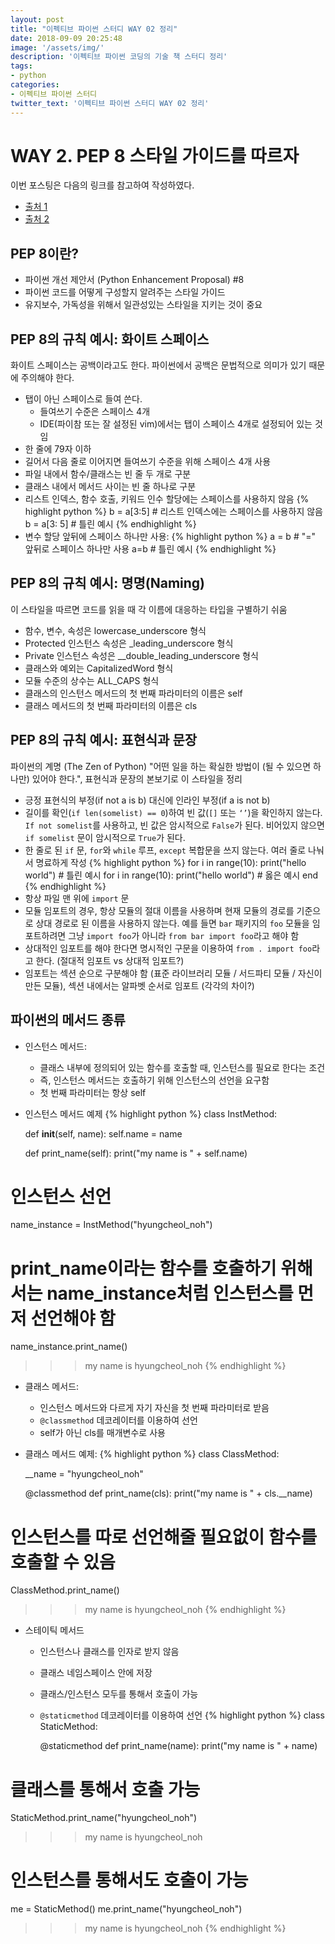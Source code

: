 ```yaml
---
layout: post
title: "이펙티브 파이썬 스터디 WAY 02 정리"
date: 2018-09-09 20:25:48
image: '/assets/img/'
description: '이펙티브 파이썬 코딩의 기술 책 스터디 정리'
tags:
- python
categories:
- 이펙티브 파이썬 스터디
twitter_text: '이펙티브 파이썬 스터디 WAY 02 정리'
---
```

# WAY 2. PEP 8 스타일 가이드를 따르자
이번 포스팅은 다음의 링크를 참고하여 작성하였다.
- [출처 1](https://hashcode.co.kr/questions/963/%ED%8C%8C%EC%9D%B4%EC%8D%AC%EC%97%90%EC%84%9C-%EB%93%A4%EC%97%AC%EC%93%B0%EA%B8%B0%EB%8A%94-%ED%83%AD-%EC%8A%A4%ED%8E%98%EC%9D%B4%EC%8A%A4-%EC%A4%91-%EC%96%B4%EB%8A%90%EA%B1%B8%EB%A1%9C-%ED%95%98%EC%8B%9C%EB%82%98%EC%9A%94)
- [출처 2](http://paphopu.tistory.com/30)

## PEP 8이란?
- 파이썬 개선 제안서 (Python Enhancement Proposal) #8
- 파이썬 코드를 어떻게 구성할지 알려주는 스타일 가이드
- 유지보수, 가독성을 위해서 일관성있는 스타일을 지키는 것이 중요

## PEP 8의 규칙 예시: 화이트 스페이스
화이트 스페이스는 공백이라고도 한다. 파이썬에서 공백은 문법적으로 의미가 있기 때문에 주의해야 한다.
- 탭이 아닌 스페이스로 들여 쓴다.
  - 들여쓰기 수준은 스페이스 4개
  - IDE(파이참 또는 잘 설정된 vim)에서는 탭이 스페이스 4개로 설정되어 있는 것임
- 한 줄에 79자 이하
- 길어서 다음 줄로 이어지면 들여쓰기 수준을 위해 스페이스 4개 사용
- 파일 내에서 함수/클래스는 빈 줄 두 개로 구분
- 클래스 내에서 메서드 사이는 빈 줄 하나로 구분
- 리스트 인덱스, 함수 호출, 키워드 인수 할당에는 스페이스를 사용하지 않음
{% highlight python %}
b = a[3:5]    # 리스트 인덱스에는 스페이스를 사용하지 않음
b = a[3: 5]   # 틀린 예시
{% endhighlight %}
- 변수 할당 앞뒤에 스페이스 하나만 사용:
{% highlight python %}
a = b     # "=" 앞뒤로 스페이스 하나만 사용
a=b       # 틀린 예시
{% endhighlight %}

## PEP 8의 규칙 예시: 명명(Naming)
이 스타일을 따르면 코드를 읽을 때 각 이름에 대응하는 타입을 구별하기 쉬움
- 함수, 변수, 속성은 lowercase_underscore 형식
- Protected 인스턴스 속성은 _leading_underscore 형식
- Private 인스턴스 속성은 __double_leading_underscore 형식
- 클래스와 예외는 CapitalizedWord 형식
- 모듈 수준의 상수는 ALL_CAPS 형식
- 클래스의 인스턴스 메서드의 첫 번째 파라미터의 이름은 self
- 클래스 메서드의 첫 번째 파라미터의 이름은 cls

## PEP 8의 규칙 예시: 표현식과 문장
파이썬의 계명 (The Zen of Python) "어떤 일을 하는 확실한 방법이 (될 수 있으면 하나만) 있어야 한다.", 표현식과 문장의 본보기로 이 스타일을 정리
- 긍정 표현식의 부정(if not a is b) 대신에 인라인 부정(if a is not b)
- 길이를 확인(`if len(somelist) == 0`)하여 빈 값(`[]` 또는 `‘’`)을 확인하지 않는다. `If not somelist`를 사용하고, 빈 값은 암시적으로 `False`가 된다. 비어있지 않으면 `if somelist` 문이 암시적으로 `True`가 된다.
- 한 줄로 된 `if` 문, `for`와 `while` 루프, `except` 복합문을 쓰지 않는다. 여러 줄로 나눠서 명료하게 작성
{% highlight python %}
for i in range(10): print("hello world")    # 틀린 예시
for i in range(10):
    print("hello world")                    # 옳은 예시
end
{% endhighlight %}
- 항상 파일 맨 위에 `import` 문
- 모듈 임포트의 경우, 항상 모듈의 절대 이름을 사용하며 현재 모듈의 경로를 기준으로 상대 경로로 된 이름을 사용하지 않는다. 예를 들면 `bar` 패키지의 `foo` 모듈을 임포트하려면 그냥 `import foo`가 아니라 `from bar import foo`라고 해야 함
- 상대적인 임포트를 해야 한다면 명시적인 구문을 이용하여 `from . import foo`라고 한다. (절대적 임포트 vs 상대적 임포트?)
- 임포트는 섹션 순으로 구분해야 함 (표준 라이브러리 모듈 / 서드파티 모듈 / 자신이 만든 모듈), 섹션 내에서는 알파벳 순서로 임포트 (각각의 차이?)

## 파이썬의 메서드 종류
- 인스턴스 메서드:
  - 클래스 내부에 정의되어 있는 함수를 호출할 때, 인스턴스를 필요로 한다는 조건
  - 즉, 인스턴스 메서드는 호출하기 위해 인스턴스의 선언을 요구함
  - 첫 번째 파라미터는 항상 self
- 인스턴스 메서드 예제
{% highlight python %}
class InstMethod:

    def __init__(self, name):
        self.name = name
    
    def print_name(self):
        print("my name is " + self.name)

# 인스턴스 선언
name_instance = InstMethod("hyungcheol_noh")

# print_name이라는 함수를 호출하기 위해서는 name_instance처럼 인스턴스를 먼저 선언해야 함
name_instance.print_name()
>>> my name is hyungcheol_noh
{% endhighlight %}
- 클래스 메서드:
  - 인스턴스 메서드와 다르게 자기 자신을 첫 번째 파라미터로 받음
  - `@classmethod` 데코레이터를 이용하여 선언
  - self가 아닌 cls를 매개변수로 사용
- 클래스 메서드 예제:
{% highlight python %}
class ClassMethod:
    
    __name = "hyungcheol_noh"

    @classmethod
    def print_name(cls):
        print("my name is " + cls.__name)

# 인스턴스를 따로 선언해줄 필요없이 함수를 호출할 수 있음
ClassMethod.print_name()
>>> my name is hyungcheol_noh
{% endhighlight %}
- 스테이틱 메서드
  - 인스턴스나 클래스를 인자로 받지 않음
  - 클래스 네임스페이스 안에 저장
  - 클래스/인스턴스 모두를 통해서 호출이 가능
  - `@staticmethod` 데코레이터를 이용하여 선언
{% highlight python %}
class StaticMethod:

    @staticmethod
    def print_name(name):
        print("my name is " + name)

# 클래스를 통해서 호출 가능
StaticMethod.print_name("hyungcheol_noh")
>>> my name is hyungcheol_noh

# 인스턴스를 통해서도 호출이 가능
me = StaticMethod()
me.print_name("hyungcheol_noh")
>>> my name is hyungcheol_noh
{% endhighlight %}
